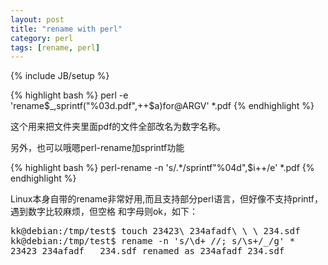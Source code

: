 ```yaml
---
layout: post
title: "rename with perl"
category: perl
tags: [rename, perl]
---
```

{% include JB/setup %}

{% highlight bash %}
perl -e 'rename$_,sprintf("%03d.pdf",++$a)for@ARGV' *.pdf
{% endhighlight %}

这个用来把文件夹里面pdf的文件全部改名为数字名称。

另外，也可以哦嗯perl-rename加sprintf功能

{% highlight bash %}
perl-rename -n 's/.*/sprintf"%04d",$i++/e' *.pdf
{% endhighlight %}

Linux本身自带的rename非常好用,而且支持部分perl语言，但好像不支持printf，遇到数字比较麻烦，但空格
和字母则ok，如下：

<pre lang="bash" src="http://www.perlmonks.org/?node_id=632437">
kk@debian:/tmp/test$ touch 23423\ 234afadf\ \ \ 234.sdf
kk@debian:/tmp/test$ rename -n 's/\d+ //; s/\s+/_/g' *
23423 234afadf   234.sdf renamed as 234afadf_234.sdf
</pre>
